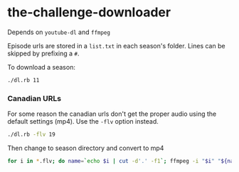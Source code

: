 # the-challenge-downloader

Depends on `youtube-dl` and `ffmpeg`

Episode urls are stored in a `list.txt` in each season's folder.  Lines can be skipped by prefixing a `#`.

To download a season:
``` bash
./dl.rb 11
```

### Canadian URLs
For some reason the canadian urls don't get the proper audio using the default settings (mp4).  Use the `-flv` option instead.
``` bash
./dl.rb -flv 19
```

Then change to season directory and convert to mp4
``` bash
for i in *.flv; do name=`echo $i | cut -d'.' -f1`; ffmpeg -i "$i" "${name}.mp4"; done;
```

